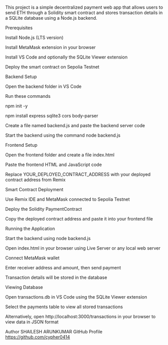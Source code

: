 This project is a simple decentralized payment web app that allows users to send ETH through a Solidity smart contract and stores transaction details in a SQLite database using a Node.js backend.

Prerequisites

Install Node.js (LTS version)

Install MetaMask extension in your browser

Install VS Code and optionally the SQLite Viewer extension

Deploy the smart contract on Sepolia Testnet

Backend Setup

Open the backend folder in VS Code

Run these commands

npm init -y

npm install express sqlite3 cors body-parser

Create a file named backend.js and paste the backend server code

Start the backend using the command node backend.js

Frontend Setup

Open the frontend folder and create a file index.html

Paste the frontend HTML and JavaScript code

Replace YOUR_DEPLOYED_CONTRACT_ADDRESS with your deployed contract address from Remix

Smart Contract Deployment

Use Remix IDE and MetaMask connected to Sepolia Testnet

Deploy the Solidity PaymentContract

Copy the deployed contract address and paste it into your frontend file

Running the Application

Start the backend using node backend.js

Open index.html in your browser using Live Server or any local web server

Connect MetaMask wallet

Enter receiver address and amount, then send payment

Transaction details will be stored in the database

Viewing Database

Open transactions.db in VS Code using the SQLite Viewer extension

Select the payments table to view all stored transactions

Alternatively, open http://localhost:3000/transactions
 in your browser to view data in JSON format

 
Author
SHAILESH ARUNKUMAR
GitHub Profile https://github.com/cypher0414